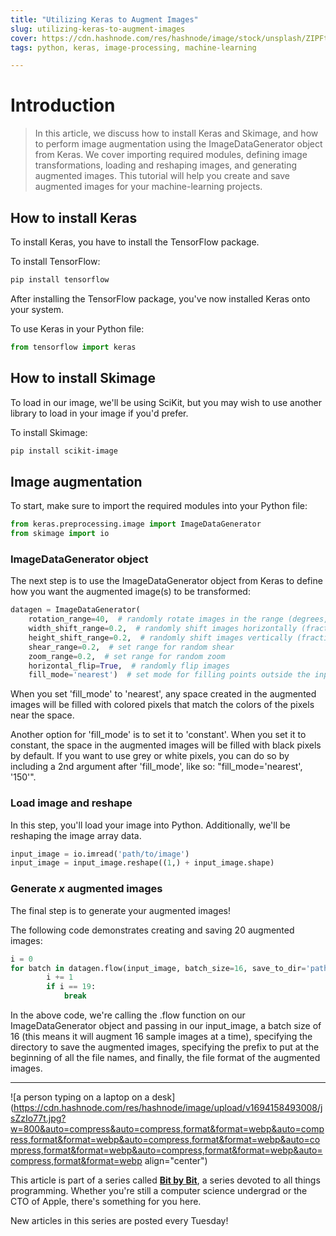```yaml
---
title: "Utilizing Keras to Augment Images"
slug: utilizing-keras-to-augment-images
cover: https://cdn.hashnode.com/res/hashnode/image/stock/unsplash/ZIPFteu-R8k/upload/291bb5fb85490086bdc6def461d4899a.jpeg
tags: python, keras, image-processing, machine-learning

---
```


# Introduction

> In this article, we discuss how to install Keras and Skimage, and how to perform image augmentation using the ImageDataGenerator object from Keras. We cover importing required modules, defining image transformations, loading and reshaping images, and generating augmented images. This tutorial will help you create and save augmented images for your machine-learning projects.

## How to install Keras

To install Keras, you have to install the TensorFlow package.

To install TensorFlow:

```bash
pip install tensorflow
```

After installing the TensorFlow package, you've now installed Keras onto your system.

To use Keras in your Python file:

```python
from tensorflow import keras
```

## How to install Skimage

To load in our image, we'll be using SciKit, but you may wish to use another library to load in your image if you'd prefer.

To install Skimage:

```bash
pip install scikit-image
```

## Image augmentation

To start, make sure to import the required modules into your Python file:

```python
from keras.preprocessing.image import ImageDataGenerator
from skimage import io
```

### ImageDataGenerator object

The next step is to use the ImageDataGenerator object from Keras to define how you want the augmented image(s) to be transformed:

```python
datagen = ImageDataGenerator(
    rotation_range=40,  # randomly rotate images in the range (degrees, 0 to 180)
    width_shift_range=0.2,  # randomly shift images horizontally (fraction of total width)
    height_shift_range=0.2,  # randomly shift images vertically (fraction of total height)
    shear_range=0.2,  # set range for random shear
    zoom_range=0.2,  # set range for random zoom
    horizontal_flip=True,  # randomly flip images
    fill_mode='nearest')  # set mode for filling points outside the input boundaries
```

When you set 'fill\_mode' to 'nearest', any space created in the augmented images will be filled with colored pixels that match the colors of the pixels near the space.

Another option for 'fill\_mode' is to set it to 'constant'. When you set it to constant, the space in the augmented images will be filled with black pixels by default. If you want to use grey or white pixels, you can do so by including a 2nd argument after 'fill\_mode', like so: "fill\_mode='nearest', '150'".

### Load image and reshape

In this step, you'll load your image into Python. Additionally, we'll be reshaping the image array data.

```python
input_image = io.imread('path/to/image')
input_image = input_image.reshape((1,) + input_image.shape)
```

### Generate *x* augmented images

The final step is to generate your augmented images!

The following code demonstrates creating and saving 20 augmented images:

```python
i = 0
for batch in datagen.flow(input_image, batch_size=16, save_to_dir='path/to/save/images', save_prefix='prefix', save_format='jpeg'):
        i += 1
        if i == 19:
            break
```

In the above code, we're calling the .flow function on our ImageDataGenerator object and passing in our input\_image, a batch size of 16 (this means it will augment 16 sample images at a time), specifying the directory to save the augmented images, specifying the prefix to put at the beginning of all the file names, and finally, the file format of the augmented images.

---

![a person typing on a laptop on a desk](https://cdn.hashnode.com/res/hashnode/image/upload/v1694158493008/jsZzIo77t.jpg?w=800&auto=compress&auto=compress,format&format=webp&auto=compress,format&format=webp&auto=compress,format&format=webp&auto=compress,format&format=webp&auto=compress,format&format=webp&auto=compress,format&format=webp align="center")

This article is part of a series called [**Bit by Bit**](https://scrappedscript.com/series/bit-by-bit), a series devoted to all things programming. Whether you're still a computer science undergrad or the CTO of Apple, there's something for you here.

New articles in this series are posted every Tuesday!